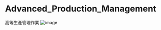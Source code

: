 # Advanced_Production_Management
高等生產管理作業
![image](https://github.com/BlakeChiu/Advanced_Production_Management/assets/74309991/0cee072a-46b8-41a3-b20c-bb17b1a68025)
